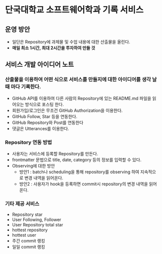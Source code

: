 # 단국대학교 소프트웨어학과 기록 서비스

## 운영 방안

- 일단은 Repository에 과제물 및 수업 내용에 대한 산출물을 올린다.
- **매일 최소 1시간, 최대 2시간을 투자하여 만들 것**

## 서비스 개발 아이디어 노트

### 산출물을 이용하여 어떤 식으로 서비스를 만들지에 대한 아이디어를 생각 날 때 마다 기록한다.

- GitHub API를 이용하여 다른 사람의 Repository에 있는 README.md 파일을 읽어오는 방식으로 포스팅 한다.
- 회원가입/로그인은 무조건 GitHub Authorization을 이용한다.
- GitHub Follow, Star 등을 연동한다.
- GitHub Repository와 Post를 연동한다
- 댓글은 Utterances를 이용한다.

### Repository 연동 방법

- 사용자는 서비스에 등록할 Repository를 만든다.
- frontmatter 문법으로 title, date, category 등의 정보를 입력할 수 있다.
- Observing에 대한 방안
  - 방안1 : batch나 scheduling을 통해 repository를 observing 하여 지속적으로 변경 내역을 읽어온다.
  - 방안2 : 사용자가 hook을 등록하면 commit시 repository의 변경 내역을 읽어온다.

### 기타 제공 서비스

- Repository star
- User Following, Follower
- User Repository total star
- hottest repository
- hottest user
- 주간 commit 랭킹
- 일일 commit 랭킹